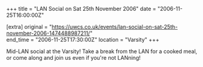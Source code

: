 +++
title = "LAN Social on Sat 25th November 2006"
date = "2006-11-25T16:00:00Z"

[extra]
original = "https://uwcs.co.uk/events/lan-social-on-sat-25th-november-2006-1474488987211/"    
end_time = "2006-11-25T17:30:00Z"
location = "Varsity"
+++

Mid-LAN social at the Varsity\! Take a break from the LAN for a cooked meal, or come along and join us even if you're not LANning\!

